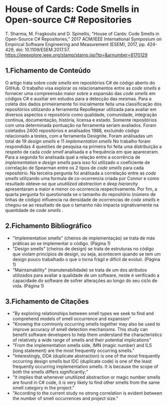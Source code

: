 # House of Cards: Code Smells in Open-source C# Repositories

T. Sharma, M. Fragkoulis and D. Spinellis, "House of Cards: Code Smells in Open-Source C# Repositories," 2017 ACM/IEEE International Symposium on Empirical Software Engineering and Measurement (ESEM), 2017, pp. 424-429, doi: 10.1109/ESEM.2017.57. https://ieeexplore.ieee.org/stamp/stamp.jsp?tp=&arnumber=8170129

## 1.Fichamento de Conteúdo

O artigo trata sobre <em> code smells </em> em repositórios C# de código aberto do GitHub. O trabalho visa explorar os relacionamentos entre as <em> code smells </em> 
e fornecer uma compreensão maior sobre a expansão das <em> code smells </em> em códigos C# e auxiliar em estudos para a detecção das mesmas. Para a coleta dos dados  primeiramente foi inicialmente feita uma classificação dos repositórios utilizando a ferramenta RepoRepear utilizada para avaliar em diversos aspectos o repositório como qualidade, comunidade, integração continua, documentação, história, licensa e estado. Somente repositórios com uma determinada pontuação na ferramenta seriam avaliados. Foram coletados 2400 repositórios e analisados 1988, excluindo código relacionado a testes, com a ferramenta Designite. Foram análisadas um total de 19 <em> design smells </em> e 11 <em> implementation smells </em> No trabalho foram respondidas 4 questões de pesquisa na primeira foi feita uma distribuição a respeito de cada <em> code smell </em> analisada e a frequência em que apareceram. Para a segunda foi analisada qual a relação entre a ocorrência de <em> implementation </em> e <em> design smells</em> para isso foi utilizado o coeficiente de correlação de Spearman entre os 2 tipos de <em> code smells </em> para cada repositório. Na terceira pergunta foi análisada a correlação entre as <em> code smells </em> utilizando uma formula de co-ocorrencia criada por Connor e como resultado obteve-se que <em> unutilized abstraction </em> e <em> deep hierarchy </em> apresentaram a maior e menor co-ocorrencia respectivamente. Por fim, a quarta pergunta foi questionada se o tamanho do repositório (número de linhas de código) influencia na densidade de ocorrencias de <em> code smells </em> e chegou-se ao resultado de que o tamanho não impacta signativamente na quantidade de <em> code smells </em>. 

## 2.Fichamento Bibliográfico

- "Implementation smells" (cheiros de implementação) se trata de más práticas ao se implementar o código. (Página 1)
- "Design smells" (cheiros de design) se trata de estruturas no código que violam princípios de design, ou seja, acontecem quando se tem um design pouco trabalhado o que o torna frágil e difícil de evoluir. (Página 1) 
- "Maintainability" (manutenabilidade) se trata de um dos atributos utilizados para avaliar a qualidade de um software, neste é verificado a capacidade do software de sofrer alterações ao longo do seu ciclo de vida. (Página 1) 

## 3.Fichamento de Citações
- "By exploring relationships between smell types we seek to find and comprehend models of smell occurrence and expansion"
- "Knowing the commonly occurring smells together may also be used to improve accuracy of smell detection mechanisms. This study can benefit software developers to help them understand the characteristics of relatively a wide range of smells and their potential implications"
- "From the implementation smells side, IMN (magic number) and ILS (long statement) are the most frequently occurring smells."
- "Interestingly, DDA (duplicate abstraction) is one of the most frequently occurring design smells but IDC (duplicate code) is one of the least frequently occurring implementation smells. It is because the scope of both the smells differs significantly;"
- "It implies that whenever unutilized abstraction or magic number smells are found in C# code, it is very likely to find other smells from the same smell category in the project."
- "According to the current study no strong correlation is evident between the number of smell occurrences and project size."
